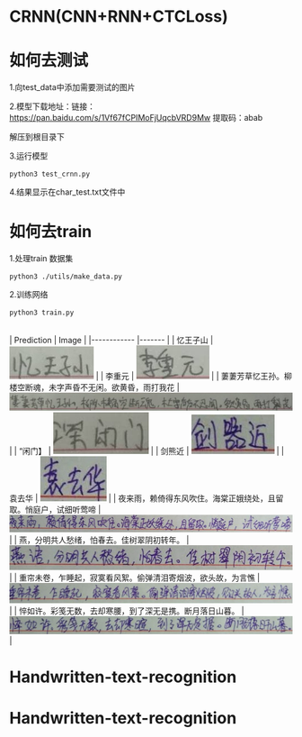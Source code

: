 # CRNN(CNN+RNN+CTCLoss)




# 如何去测试



1.向test_data中添加需要测试的图片

2.模型下载地址：链接：https://pan.baidu.com/s/1Vf67fCPIMoFjUqcbVRD9Mw 提取码：abab 

解压到根目录下

3.运行模型

    python3 test_crnn.py

 4.结果显示在char_test.txt文件中


# 如何去train
1.处理train 数据集

    python3 ./utils/make_data.py

2.训练网络
    

    python3 train.py   


​    
| Prediction 	| Image 	|
|------------	|-------	|
| 忆王子山 	| ![1](samples/00032.jpg "1") 	|
| 李重元 	| ![2](samples/00033.jpg "2") 	|
| 萋萋芳草忆王孙。柳楼空断魂，未字声昏不无闲。欲黄昏，雨打我花 |  ![3](samples/00034.jpg "3")	|
| “闲门】 |  ![4](samples/00035.jpg "4")	|
| 剑熊近 |  ![5](samples/00036.jpg "5")	|
| 袁去华 |  ![6](samples/00037.jpg "6")	|
| 夜来雨，赖倚得东风吹住。海棠正娥绕处，且留取。悄庭户，试细听莺啼 | ![7](samples/00038.jpg "7") 	|
| 燕，分明共人愁绪，怕春去。佳树翠阴初转年。 | ![8](samples/00039.jpg "8") 	|
| 重帘未卷，乍睡起，寂寞看风絮。偷弹清泪寄烟波，欲头故，为言憔 |  ![9](samples/00040.jpg "9")	|
| 悴如许。彩笺无数，去却寒腰，到了深无是携。断月落日山暮。 | ![10](samples/00041.jpg "10") 	|
# Handwritten-text-recognition
# Handwritten-text-recognition
